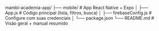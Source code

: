 mambi-academia-app/
├── mobile/                  # App React Native + Expo
│   ├── App.js               # Código principal (lista, filtros, busca)
│   ├── firebaseConfig.js    # Configure com suas credenciais
│   └── package.json
└── README.md                # Visão geral + manual resumido
